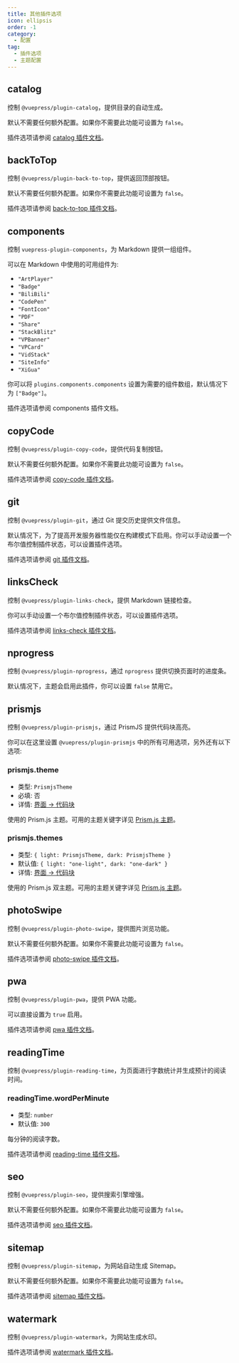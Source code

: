 ```yaml
---
title: 其他插件选项
icon: ellipsis
order: -1
category:
  - 配置
tag:
  - 插件选项
  - 主题配置
---
```


## catalog <Badge text="默认启用" />

控制 `@vuepress/plugin-catalog`，提供目录的自动生成。

默认不需要任何额外配置。如果你不需要此功能可设置为 `false`。

插件选项请参阅 [catalog 插件文档][catalog-config]。

## backToTop <Badge text="默认启用" />

控制 `@vuepress/plugin-back-to-top`，提供返回顶部按钮。

默认不需要任何额外配置。如果你不需要此功能可设置为 `false`。

插件选项请参阅 [back-to-top 插件文档][back-to-top-config]。

## components

控制 `vuepress-plugin-components`，为 Markdown 提供一组组件。

可以在 Markdown 中使用的可用组件为:

- `"ArtPlayer"`
- `"Badge"`
- `"BiliBili"`
- `"CodePen"`
- `"FontIcon"`
- `"PDF"`
- `"Share"`
- `"StackBlitz"`
- `"VPBanner"`
- `"VPCard"`
- `"VidStack"`
- `"SiteInfo"`
- `"XiGua"`

你可以将 `plugins.components.components` 设置为需要的组件数组，默认情况下为 `["Badge"]`。

插件选项请参阅 <ProjectLink name="components" path="/zh/config.html">components 插件文档</ProjectLink>。

## copyCode <Badge text="默认启用" />

控制 `@vuepress/plugin-copy-code`，提供代码复制按钮。

默认不需要任何额外配置。如果你不需要此功能可设置为 `false`。

插件选项请参阅 [copy-code 插件文档][copy-code-config]。

## git <Badge text="默认仅限构建模式" />

控制 `@vuepress/plugin-git`，通过 Git 提交历史提供文件信息。

默认情况下，为了提高开发服务器性能仅在构建模式下启用。你可以手动设置一个布尔值控制插件状态，可以设置插件选项。

插件选项请参阅 [git 插件文档][git-config]。

## linksCheck <Badge text="默认启用" />

控制 `@vuepress/plugin-links-check`，提供 Markdown 链接检查。

你可以手动设置一个布尔值控制插件状态，可以设置插件选项。

插件选项请参阅 [links-check 插件文档][links-check-config]。

## nprogress <Badge text="默认启用" />

控制 `@vuepress/plugin-nprogress`，通过 `nprogress` 提供切换页面时的进度条。

默认情况下，主题会启用此插件，你可以设置 `false` 禁用它。

## prismjs

控制 `@vuepress/plugin-prismjs`，通过 PrismJS 提供代码块高亮。

你可以在这里设置 `@vuepress/plugin-prismjs` 中的所有可用选项，另外还有以下选项:

### prismjs.theme

- 类型: `PrismjsTheme`
- 必填: 否
- 详情: [界面 → 代码块](../../guide/feature/code-block.md#prismjs)

使用的 Prism.js 主题。可用的主题关键字详见 [Prism.js 主题](../../guide/feature/code-block.md#prismjs)。

### prismjs.themes

- 类型: `{ light: PrismjsTheme, dark: PrismjsTheme }`
- 默认值: `{ light: "one-light", dark: "one-dark" }`
- 详情: [界面 → 代码块](../../guide/feature/code-block.md#prismjs)

使用的 Prism.js 双主题。可用的主题关键字详见 [Prism.js 主题](../../guide/feature/code-block.md#prismjs)。

## photoSwipe <Badge text="默认启用" />

控制 `@vuepress/plugin-photo-swipe`，提供图片浏览功能。

默认不需要任何额外配置。如果你不需要此功能可设置为 `false`。

插件选项请参阅 [photo-swipe 插件文档][photo-swipe-config]。

## pwa

控制 `@vuepress/plugin-pwa`，提供 PWA 功能。

可以直接设置为 `true` 启用。

插件选项请参阅 [pwa 插件文档][pwa-config]。

## readingTime <Badge text="默认启用" />

控制 `@vuepress/plugin-reading-time`，为页面进行字数统计并生成预计的阅读时间。

### readingTime.wordPerMinute

- 类型: `number`
- 默认值: `300`

每分钟的阅读字数。

插件选项请参阅 [reading-time 插件文档][reading-time-config]。

## seo <Badge text="默认启用" />

控制 `@vuepress/plugin-seo`，提供搜索引擎增强。

默认不需要任何额外配置。如果你不需要此功能可设置为 `false`。

插件选项请参阅 [seo 插件文档][seo-config]。

## sitemap <Badge text="默认启用" />

控制 `@vuepress/plugin-sitemap`，为网站自动生成 Sitemap。

默认不需要任何额外配置。如果你不需要此功能可设置为 `false`。

插件选项请参阅 [sitemap 插件文档][sitemap-config]。

## watermark

控制 `@vuepress/plugin-watermark`，为网站生成水印。

插件选项请参阅 [watermark 插件文档][watermark-config]。

[back-to-top-config]: https://ecosystem.vuejs.press/zh/plugins/back-to-top.html#options
[catalog-config]: https://ecosystem.vuejs.press/zh/plugins/catalog.html#options
[copy-code-config]: https://ecosystem.vuejs.press/zh/plugins/copy-code.html#options
[git-config]: https://ecosystem.vuejs.press/zh/plugins/git.html#options
[links-check-config]: https://ecosystem.vuejs.press/zh/plugins/links-check.html#options
[photo-swipe-config]: https://ecosystem.vuejs.press/zh/plugins/photo-swipe.html#options
[pwa-config]: https://ecosystem.vuejs.press/zh/plugins/pwa/config.html#options
[reading-time-config]: https://ecosystem.vuejs.press/zh/plugins/reading-time.html#options
[seo-config]: https://ecosystem.vuejs.press/zh/plugins/seo/config.html
[sitemap-config]: https://ecosystem.vuejs.press/zh/plugins/sitemap/config.html
[watermark-config]: https://ecosystem.vuejs.press/zh/plugins/watermark.html
